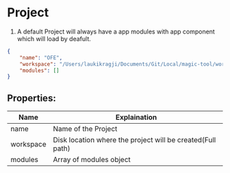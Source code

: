 # Project
1. A default Project will always have a app modules with app component which will load by deafult.

```json
{
    "name": "OFE",
    "workspace": "/Users/laukikragji/Documents/Git/Local/magic-tool/workspace",
    "modules": []
}
```
## Properties:
| Name  | Explaination  |
|---|---|
|  name | Name of the Project  |
|  workspace | Disk location where the project will be created(Full path)  |
|  modules | Array of modules object  |